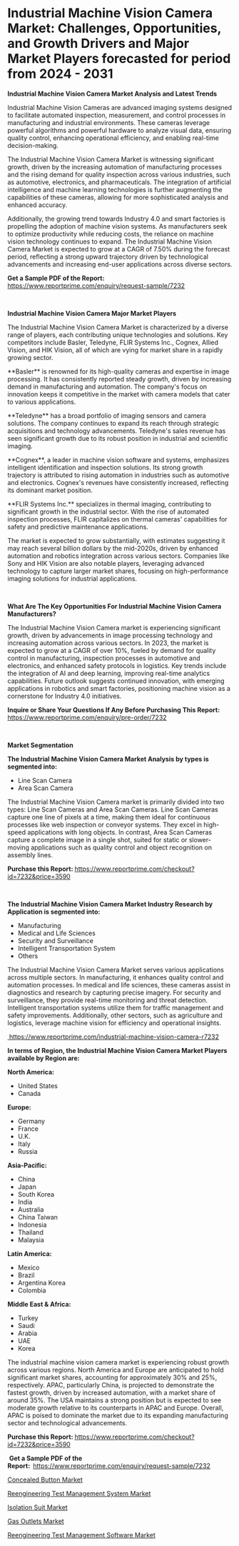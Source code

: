 <p><h1>Industrial Machine Vision Camera Market: Challenges, Opportunities, and Growth Drivers and Major Market Players forecasted for period from 2024 - 2031</h1></p><p><strong>Industrial Machine Vision Camera Market Analysis and Latest Trends</strong></p>
<p><p>Industrial Machine Vision Cameras are advanced imaging systems designed to facilitate automated inspection, measurement, and control processes in manufacturing and industrial environments. These cameras leverage powerful algorithms and powerful hardware to analyze visual data, ensuring quality control, enhancing operational efficiency, and enabling real-time decision-making.</p><p>The Industrial Machine Vision Camera Market is witnessing significant growth, driven by the increasing automation of manufacturing processes and the rising demand for quality inspection across various industries, such as automotive, electronics, and pharmaceuticals. The integration of artificial intelligence and machine learning technologies is further augmenting the capabilities of these cameras, allowing for more sophisticated analysis and enhanced accuracy.</p><p>Additionally, the growing trend towards Industry 4.0 and smart factories is propelling the adoption of machine vision systems. As manufacturers seek to optimize productivity while reducing costs, the reliance on machine vision technology continues to expand. The Industrial Machine Vision Camera Market is expected to grow at a CAGR of 7.50% during the forecast period, reflecting a strong upward trajectory driven by technological advancements and increasing end-user applications across diverse sectors.</p></p>
<p><strong>Get a Sample PDF of the Report:&nbsp;</strong> <a href="https://www.reportprime.com/enquiry/request-sample/7232?utm_campaign=1833&utm_medium=2&utm_source=Github&utm_content=ia&utm_term=25112024&utm_id=industrial-machine-vision-camera">https://www.reportprime.com/enquiry/request-sample/7232</a></p>
<p>&nbsp;</p>
<p><strong>Industrial Machine Vision Camera Major Market Players</strong></p>
<p><p>The Industrial Machine Vision Camera Market is characterized by a diverse range of players, each contributing unique technologies and solutions. Key competitors include Basler, Teledyne, FLIR Systems Inc., Cognex, Allied Vision, and HIK Vision, all of which are vying for market share in a rapidly growing sector.</p><p>**Basler** is renowned for its high-quality cameras and expertise in image processing. It has consistently reported steady growth, driven by increasing demand in manufacturing and automation. The company's focus on innovation keeps it competitive in the market with camera models that cater to various applications.</p><p>**Teledyne** has a broad portfolio of imaging sensors and camera solutions. The company continues to expand its reach through strategic acquisitions and technology advancements. Teledyne's sales revenue has seen significant growth due to its robust position in industrial and scientific imaging.</p><p>**Cognex**, a leader in machine vision software and systems, emphasizes intelligent identification and inspection solutions. Its strong growth trajectory is attributed to rising automation in industries such as automotive and electronics. Cognex's revenues have consistently increased, reflecting its dominant market position.</p><p>**FLIR Systems Inc.** specializes in thermal imaging, contributing to significant growth in the industrial sector. With the rise of automated inspection processes, FLIR capitalizes on thermal cameras' capabilities for safety and predictive maintenance applications.</p><p>The market is expected to grow substantially, with estimates suggesting it may reach several billion dollars by the mid-2020s, driven by enhanced automation and robotics integration across various sectors. Companies like Sony and HIK Vision are also notable players, leveraging advanced technology to capture larger market shares, focusing on high-performance imaging solutions for industrial applications.</p></p>
<p>&nbsp;</p>
<p><strong>What Are The Key Opportunities For Industrial Machine Vision Camera Manufacturers?</strong></p>
<p><p>The Industrial Machine Vision Camera market is experiencing significant growth, driven by advancements in image processing technology and increasing automation across various sectors. In 2023, the market is expected to grow at a CAGR of over 10%, fueled by demand for quality control in manufacturing, inspection processes in automotive and electronics, and enhanced safety protocols in logistics. Key trends include the integration of AI and deep learning, improving real-time analytics capabilities. Future outlook suggests continued innovation, with emerging applications in robotics and smart factories, positioning machine vision as a cornerstone for Industry 4.0 initiatives.</p></p>
<p><strong>Inquire or Share Your Questions If Any Before Purchasing This Report:</strong> <a href="https://www.reportprime.com/enquiry/pre-order/7232?utm_campaign=1833&utm_medium=2&utm_source=Github&utm_content=ia&utm_term=25112024&utm_id=industrial-machine-vision-camera">https://www.reportprime.com/enquiry/pre-order/7232</a></p>
<p>&nbsp;</p>
<p><strong>Market Segmentation</strong></p>
<p><strong>The Industrial Machine Vision Camera Market Analysis by types is segmented into:</strong></p>
<p><ul><li>Line Scan Camera</li><li>Area Scan Camera</li></ul></p>
<p><p>The Industrial Machine Vision Camera market is primarily divided into two types: Line Scan Cameras and Area Scan Cameras. Line Scan Cameras capture one line of pixels at a time, making them ideal for continuous processes like web inspection or conveyor systems. They excel in high-speed applications with long objects. In contrast, Area Scan Cameras capture a complete image in a single shot, suited for static or slower-moving applications such as quality control and object recognition on assembly lines.</p></p>
<p><strong>Purchase this Report:&nbsp;</strong><a href="https://www.reportprime.com/checkout?id=7232&price=3590&utm_campaign=1833&utm_medium=2&utm_source=Github&utm_content=ia&utm_term=25112024&utm_id=industrial-machine-vision-camera">https://www.reportprime.com/checkout?id=7232&price=3590</a></p>
<p>&nbsp;</p>
<p><strong>The Industrial Machine Vision Camera Market Industry Research by Application is segmented into:</strong></p>
<p><ul><li>Manufacturing</li><li>Medical and Life Sciences</li><li>Security and Surveillance</li><li>Intelligent Transportation System</li><li>Others</li></ul></p>
<p><p>The Industrial Machine Vision Camera Market serves various applications across multiple sectors. In manufacturing, it enhances quality control and automation processes. In medical and life sciences, these cameras assist in diagnostics and research by capturing precise imagery. For security and surveillance, they provide real-time monitoring and threat detection. Intelligent transportation systems utilize them for traffic management and safety improvements. Additionally, other sectors, such as agriculture and logistics, leverage machine vision for efficiency and operational insights.</p></p>
<p><a href="https://www.reportprime.com/industrial-machine-vision-camera-r7232?utm_campaign=1833&utm_medium=2&utm_source=Github&utm_content=ia&utm_term=25112024&utm_id=industrial-machine-vision-camera">&nbsp;https://www.reportprime.com/industrial-machine-vision-camera-r7232</a></p>
<p><strong>In terms of Region, the Industrial Machine Vision Camera Market Players available by Region are:</strong></p>
<p>
    <p> <strong> North America: </strong>
        <ul>
            <li>United States</li>
            <li>Canada</li>
        </ul>
        </p> 
    <p> <strong> Europe: </strong>
        <ul>
            <li>Germany</li>
            <li>France</li>
            <li>U.K.</li>
            <li>Italy</li>
            <li>Russia</li>
        </ul>
        </p> 
    <p> <strong> Asia-Pacific: </strong>
        <ul>
            <li>China</li>
            <li>Japan</li>
            <li>South Korea</li>
            <li>India</li>
            <li>Australia</li>
            <li>China Taiwan</li>
            <li>Indonesia</li>
            <li>Thailand</li>
            <li>Malaysia</li>
        </ul>
        </p> 
    <p> <strong> Latin America: </strong>
        <ul>
            <li>Mexico</li>
            <li>Brazil</li>
            <li>Argentina Korea</li>
            <li>Colombia</li>
        </ul>
        </p> 
    <p> <strong> Middle East & Africa: </strong>
        <ul>
            <li>Turkey</li>
            <li>Saudi</li>
            <li>Arabia</li>
            <li>UAE</li>
            <li>Korea</li>
        </ul>
    </p>
    </p>
<p><p>The industrial machine vision camera market is experiencing robust growth across various regions. North America and Europe are anticipated to hold significant market shares, accounting for approximately 30% and 25%, respectively. APAC, particularly China, is projected to demonstrate the fastest growth, driven by increased automation, with a market share of around 35%. The USA maintains a strong position but is expected to see moderate growth relative to its counterparts in APAC and Europe. Overall, APAC is poised to dominate the market due to its expanding manufacturing sector and technological advancements.</p></p>
<p><strong>Purchase this Report: </strong><a href="https://www.reportprime.com/checkout?id=7232&price=3590&utm_campaign=1833&utm_medium=2&utm_source=Github&utm_content=ia&utm_term=25112024&utm_id=industrial-machine-vision-camera">https://www.reportprime.com/checkout?id=7232&price=3590</a></p>
<p>&nbsp;<strong>Get a Sample PDF of the Report:&nbsp;&nbsp;</strong><a href="https://www.reportprime.com/enquiry/request-sample/7232?utm_campaign=1833&utm_medium=2&utm_source=Github&utm_content=ia&utm_term=25112024&utm_id=industrial-machine-vision-camera">https://www.reportprime.com/enquiry/request-sample/7232</a></p>
<p><strong></strong></p>
<p><p><a href="https://www.linkedin.com/pulse/exploring-concealed-button-market-dynamics-global-trends-krwbe?utm_campaign=1833&utm_medium=2&utm_source=Github&utm_content=ia&utm_term=25112024&utm_id=industrial-machine-vision-camera">Concealed Button Market</a></p><p><a href="https://issuu.com/reportprime-2/docs/reengineering-test-management-syste_c8c19e238c6c55?utm_campaign=1833&utm_medium=2&utm_source=Github&utm_content=ia&utm_term=25112024&utm_id=industrial-machine-vision-camera">Reengineering Test Management System Market</a></p><p><a href="https://www.linkedin.com/pulse/isolation-suit-market-sizeshare-recent-development-rwzee?utm_campaign=1833&utm_medium=2&utm_source=Github&utm_content=ia&utm_term=25112024&utm_id=industrial-machine-vision-camera">Isolation Suit Market</a></p><p><a href="https://github.com/FassouRP/Market-Research-Report-List-6/blob/main/gas-outlets-market.md?utm_campaign=1833&utm_medium=2&utm_source=Github&utm_content=ia&utm_term=25112024&utm_id=industrial-machine-vision-camera">Gas Outlets Market</a></p><p><a href="https://issuu.com/reportprime-2/docs/reengineering-test-management-softw_e2516cd57436d7?utm_campaign=1833&utm_medium=2&utm_source=Github&utm_content=ia&utm_term=25112024&utm_id=industrial-machine-vision-camera">Reengineering Test Management Software Market</a></p></p>